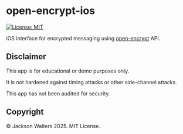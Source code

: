 # open-encrypt-ios

[![License: MIT](https://img.shields.io/badge/License-MIT-brightgreen.svg)](https://opensource.org/licenses/MIT)

iOS interface for encrypted messaging using [open-encrypt](https://github.com/jacksonwalters/open-encrypt) API.

## Disclaimer
This app is for educational or demo purposes only. 

It is not hardened against timing attacks or other side-channel attacks.

This app has not been audited for security.

## Copyright

© Jackson Walters 2025. MIT License.